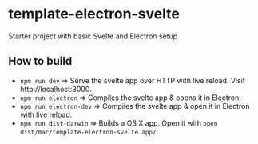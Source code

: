 # template-electron-svelte

Starter project with basic Svelte and Electron setup

## How to build

- `npm run dev` => Serve the svelte app over HTTP with live reload. Visit http://localhost:3000.
- `npm run electron` => Compiles the svelte app & opens it in Electron.
- `npm run electron-dev` => Compiles the svelte app & open it in Electron with live reload.
- `npm run dist-darwin` => Builds a OS X app. Open it with `open dist/mac/template-electron-svelte.app/`.
